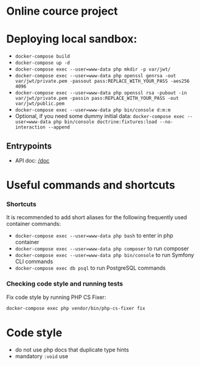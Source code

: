 Online cource project
==========

Deploying local sandbox:
==========

* ```docker-compose build```
* ```docker-compose up -d```
* ```docker-compose exec --user=www-data php mkdir -p var/jwt/```
* ```docker-compose exec --user=www-data php openssl genrsa -out var/jwt/private.pem -passout pass:REPLACE_WITH_YOUR_PASS -aes256 4096```
* ```docker-compose exec --user=www-data php openssl rsa -pubout -in var/jwt/private.pem -passin pass:REPLACE_WITH_YOUR_PASS -out var/jwt/public.pem```
* ```docker-compose exec --user=www-data php bin/console d:m:m```
* Optional, if you need some dummy initial data: ```docker-compose exec --user=www-data php bin/console doctrine:fixtures:load --no-interaction --append```
## Entrypoints
* API doc: [/doc](http://localhost/doc)

Useful commands and shortcuts
==========

### Shortcuts
It is recommended to add short aliases for the following frequently used container commands:

* `docker-compose exec --user=www-data php bash` to enter in php container
* `docker-compose exec --user=www-data php composer` to run composer
* `docker-compose exec --user=www-data php bin/console` to run Symfony CLI commands
* `docker-compose exec db psql` to run PostgreSQL commands


### Checking code style and running tests
Fix code style by running PHP CS Fixer:
```bash
docker-compose exec php vendor/bin/php-cs-fixer fix
```

Code style
==========
* do not use php docs that duplicate type hints
* mandatory `:void` use
